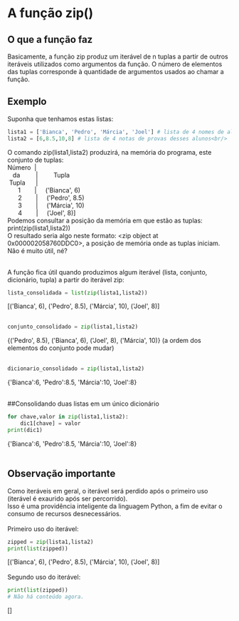 # A função zip()
## O que a função faz
Basicamente, a função zip produz um iterável de n tuplas a partir de outros iteráveis utilizados como argumentos da função.
O número de elementos das tuplas corresponde à quantidade de argumentos usados ao chamar a função.

## Exemplo
Suponha que tenhamos estas listas:<br/>
```python
lista1 = ['Bianca', 'Pedro', 'Márcia', 'Joel'] # lista de 4 nomes de alunos
lista2 = [6,8.5,10,8] # lista de 4 notas de provas desses alunos<br/>
```

O comando zip(lista1,lista2) produzirá, na memória do programa, este conjunto de tuplas:<br/>
Número&nbsp;&nbsp;|<br/>
&nbsp;&nbsp;&nbsp;da&nbsp;&nbsp;&nbsp;&nbsp;&nbsp;&nbsp;&nbsp;&nbsp;&nbsp;| &nbsp;&nbsp;&nbsp;&nbsp;&nbsp;&nbsp;&nbsp;&nbsp;Tupla<br/>
&nbsp;Tupla&nbsp;&nbsp;&nbsp;&nbsp;&nbsp;&nbsp;|<br/>
&nbsp;&nbsp;&nbsp;&nbsp;&nbsp;&nbsp;1 &nbsp;&nbsp;&nbsp;&nbsp;&nbsp;&nbsp;&nbsp;|&nbsp;&nbsp;&nbsp;&nbsp;&nbsp;('Bianca', 6)<br/>
&nbsp;&nbsp;&nbsp;&nbsp;&nbsp;&nbsp;2 &nbsp;&nbsp;&nbsp;&nbsp;&nbsp;&nbsp;&nbsp;|&nbsp;&nbsp;&nbsp;&nbsp;&nbsp;('Pedro', 8.5)<br/>
&nbsp;&nbsp;&nbsp;&nbsp;&nbsp;&nbsp;3 &nbsp;&nbsp;&nbsp;&nbsp;&nbsp;&nbsp;&nbsp;|&nbsp;&nbsp;&nbsp;&nbsp;&nbsp;('Márcia', 10)<br/>
&nbsp;&nbsp;&nbsp;&nbsp;&nbsp;&nbsp;4 &nbsp;&nbsp;&nbsp;&nbsp;&nbsp;&nbsp;&nbsp;|&nbsp;&nbsp;&nbsp;&nbsp;&nbsp;('Joel', 8)]<br/>
Podemos consultar a posição da memória em que estão as tuplas:<br/>
print(zip(lista1,lista2))<br/>
O resultado seria algo neste formato: <zip object at 0x000002058760DDC0>, a posição de memória onde as tuplas iniciam. Não é muito útil, né?<br/><br/>

A função fica útil quando produzimos algum iterável (lista, conjunto, dicionário, tupla) a partir do iterável zip:<br/>
```python
lista_consolidada = list(zip(lista1,lista2))
```
[('Bianca', 6), ('Pedro', 8.5), ('Márcia', 10), ('Joel', 8)]<br/><br/>

```python
conjunto_consolidado = zip(lista1,lista2)
```
{('Pedro', 8.5), ('Bianca', 6), ('Joel', 8), ('Márcia', 10)} (a ordem dos elementos do conjunto pode mudar)<br/><br/>

```python
dicionario_consolidado = zip(lista1,lista2)
```
{'Bianca':6, 'Pedro':8.5, 'Márcia':10, 'Joel':8}<br/><br/>

##Consolidando duas listas em um único dicionário<br/>
```python
for chave,valor in zip(lista1,lista2):
    dic1[chave] = valor
print(dic1)
```
{'Bianca':6, 'Pedro':8.5, 'Márcia':10, 'Joel':8}<br/><br/>

## Observação importante<br/>
Como iteráveis em geral, o iterável será perdido após o primeiro uso (iterável é exaurido após ser percorrido).<br/>
Isso é uma providência inteligente da linguagem Python, a fim de evitar o consumo de recursos desnecessários.<br/><br/>
Primeiro uso do iterável:<br/>
```python
zipped = zip(lista1,lista2)
print(list(zipped))
```
[('Bianca', 6), ('Pedro', 8.5), ('Márcia', 10), ('Joel', 8)]<br/><br/>
Segundo uso do iterável:<br/>
```python
print(list(zipped))
# Não há conteúdo agora.
```
[]
